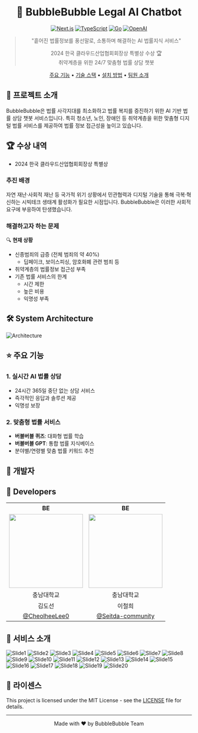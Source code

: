 <div align="center">

# 🫧 BubbleBubble Legal AI Chatbot
[![Next.js](https://img.shields.io/badge/Next.js-14-black?logo=next.js)](https://nextjs.org/)
[![TypeScript](https://img.shields.io/badge/TypeScript-5.0-blue?logo=typescript)](https://www.typescriptlang.org/)
[![Go](https://img.shields.io/badge/Go-1.21-00ADD8?logo=go)](https://golang.org/)
[![OpenAI](https://img.shields.io/badge/OpenAI-GPT--4-412991?logo=openai)](https://openai.com/)

> "흩어진 법률정보를 풍선말로, 소통하며 해결하는 AI 법률지식 서비스"
>
> 2024 한국 클라우드산업협회회장상 특별상 수상 🏆<br>
> 취약계층을 위한 24/7 맞춤형 법률 상담 챗봇

[주요 기능](#-주요-기능) • [기술 스택](#-기술-스택) • [설치 방법](#-설치-방법) • [팀원 소개](#-팀원-소개)

</div>

## 📌 프로젝트 소개

BubbleBubble은 법률 사각지대를 최소화하고 법률 복지를 증진하기 위한 AI 기반 법률 상담 챗봇 서비스입니다. 특히 청소년, 노인, 장애인 등 취약계층을 위한 맞춤형 디지털 법률 서비스를 제공하여 법률 정보 접근성을 높이고 있습니다.

## 🏆 수상 내역
- 2024 한국 클라우드산업협회회장상 특별상

### 추진 배경
자연 재난·사회적 재난 등 국가적 위기 상황에서 민관협력과 디지털 기술을 통해 극복·혁신하는 시빅테크 생태계 활성화가 필요한 시점입니다. BubbleBubble은 이러한 사회적 요구에 부응하여 탄생했습니다.

### 해결하고자 하는 문제
🔍 **현재 상황**
- 신종범죄의 급증 (전체 범죄의 약 40%)
  - 딥페이크, 보이스피싱, 암호화폐 관련 범죄 등
- 취약계층의 법률정보 접근성 부족
- 기존 법률 서비스의 한계
  - 시간 제한
  - 높은 비용
  - 익명성 부족

## 🛠️ System Architecture
![Architecture](https://github.com/user-attachments/assets/ab349bf6-6944-46a8-a27f-a29462ec2dbc)

## ⭐ 주요 기능
### 1. 실시간 AI 법률 상담
- 24시간 365일 중단 없는 상담 서비스
- 즉각적인 응답과 솔루션 제공
- 익명성 보장

### 2. 맞춤형 법률 서비스
- **버블버블 퀴즈**: 대화형 법률 학습
- **버블버블 GPT**: 통합 법률 지식베이스
- 분야별/연령별 맞춤 법률 키워드 추천

## 👥 개발자

## 🌸 Developers
<div align="center">
<table>
  <tr>
    <th style="text-align: center;">BE</th>
    <th style="text-align: center;">BE</th>
  </tr>
  <tr>
    <td align="center">
      <img style="width: 200px;" src="https://avatars.githubusercontent.com/CheolheeLee0" />
    </td>
    <td align="center">
      <img style="width: 200px;" src="https://avatars.githubusercontent.com/Seitda-community" />
    </td>
  </tr>
  <tr>
    <td align="center">충남대학교</td>
    <td align="center">충남대학교</td>
  </tr>
  <tr>
    <td align="center">김도선</td>
    <td align="center">이철희</td>
  </tr>
  <tr>
    <td align="center">
      <a href="https://github.com/h-beeen">@CheolheeLee0</a>
    </td>
    <td align="center">
      <a href="https://github.com/HyungJu">@Seitda-community</a>
    </td>
  </tr>
</table>
</div>

## 🫧 서비스 소개

![Slide1](https://github.com/user-attachments/assets/f0609685-79fb-4022-9054-b8d2e5761c70)
![Slide2](https://github.com/user-attachments/assets/e6bde6dd-7e08-4f39-a92d-a056444116a4)
![Slide3](https://github.com/user-attachments/assets/a4f1eb49-1527-4560-8acb-654fc316b672)
![Slide4](https://github.com/user-attachments/assets/0b2df90f-bf84-4889-b34d-fe4911274db6)
![Slide5](https://github.com/user-attachments/assets/34ef27e8-fe13-4455-a968-4f23d3f4d891)
![Slide6](https://github.com/user-attachments/assets/841b847e-90cf-49b4-9b02-9599ad4a7ae2)
![Slide7](https://github.com/user-attachments/assets/6416ee95-5218-48f3-a46e-d14479e2cbb6)
![Slide8](https://github.com/user-attachments/assets/bedc48e3-6471-4468-97e4-84159c2f36b8)
![Slide9](https://github.com/user-attachments/assets/52e4f1f3-a224-4994-9fd1-026027fa2c52)
![Slide10](https://github.com/user-attachments/assets/e2ded053-e41a-44ea-b00c-81295d4d0b03)
![Slide11](https://github.com/user-attachments/assets/340e8a22-2278-43ba-80f6-614df795a443)
![Slide12](https://github.com/user-attachments/assets/644fa278-941a-44f1-a5b8-3d35386f9067)
![Slide13](https://github.com/user-attachments/assets/d3b57334-380b-46a3-b0aa-4bcd5acd23b6)
![Slide14](https://github.com/user-attachments/assets/c19c7725-9d99-4b0a-9814-6a98a0c88de8)
![Slide15](https://github.com/user-attachments/assets/cdae9039-ed09-406d-b63f-4ce0f3a6011e)
![Slide16](https://github.com/user-attachments/assets/038307f0-929d-460a-9d6f-d3bd497aee22)
![Slide17](https://github.com/user-attachments/assets/f2a6c5b5-a2ac-42f3-b8a3-5c106b2637eb)
![Slide18](https://github.com/user-attachments/assets/80536599-7d0b-4051-8edd-1606d485590d)
![Slide19](https://github.com/user-attachments/assets/20b4e4c6-5dc4-4fd6-8574-36891d19fbb5)
![Slide20](https://github.com/user-attachments/assets/2573a63a-c8fb-4a48-bcbf-97bf29567a3f)


## 📝 라이센스
This project is licensed under the MIT License - see the [LICENSE](LICENSE) file for details.

---
<div align="center">
Made with ❤️ by BubbleBubble Team
</div>
